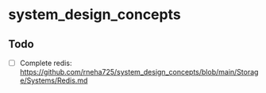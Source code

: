 # system_design_concepts

## Todo
- [ ] Complete redis: https://github.com/rneha725/system_design_concepts/blob/main/Storage/Systems/Redis.md
